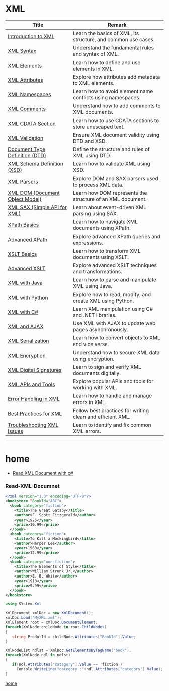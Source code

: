 # XML 

| Title | Remark |
|-------|--------|
| [Introduction to XML](https://github.com/potatoscript/xml/wiki/Introduction-to-XML) | Learn the basics of XML, its structure, and common use cases. |
| [XML Syntax](https://github.com/potatoscript/xml/wiki/XML-Syntax) | Understand the fundamental rules and syntax of XML. |
| [XML Elements](https://github.com/potatoscript/xml/wiki/XML-Elements) | Learn how to define and use elements in XML. |
| [XML Attributes](https://github.com/potatoscript/xml/wiki/XML-Attributes) | Explore how attributes add metadata to XML elements. |
| [XML Namespaces](https://github.com/potatoscript/xml/wiki/XML-Namespaces) | Learn how to avoid element name conflicts using namespaces. |
| [XML Comments](https://github.com/potatoscript/xml/wiki/XML-Comments) | Understand how to add comments to XML documents. |
| [XML CDATA Section](https://github.com/potatoscript/xml/wiki/XML-CDATA-Section) | Learn how to use CDATA sections to store unescaped text. |
| [XML Validation](https://github.com/potatoscript/xml/wiki/XML-Validation) | Ensure XML document validity using DTD and XSD. |
| [Document Type Definition (DTD)](https://github.com/potatoscript/xml/wiki/DTD) | Define the structure and rules of XML using DTD. |
| [XML Schema Definition (XSD)](https://github.com/potatoscript/xml/wiki/XML-Schema) | Learn how to validate XML using XSD. |
| [XML Parsers](https://github.com/potatoscript/xml/wiki/XML-Parsers) | Explore DOM and SAX parsers used to process XML data. |
| [XML DOM (Document Object Model)](https://github.com/potatoscript/xml/wiki/XML-DOM) | Learn how DOM represents the structure of an XML document. |
| [XML SAX (Simple API for XML)](https://github.com/potatoscript/xml/wiki/XML-SAX) | Learn about event-driven XML parsing using SAX. |
| [XPath Basics](https://github.com/potatoscript/xml/wiki/XPath-Basics) | Learn how to navigate XML documents using XPath. |
| [Advanced XPath](https://github.com/potatoscript/xml/wiki/Advanced-XPath) | Explore advanced XPath queries and expressions. |
| [XSLT Basics](https://github.com/potatoscript/xml/wiki/XSLT-Basics) | Learn how to transform XML documents using XSLT. |
| [Advanced XSLT](https://github.com/potatoscript/xml/wiki/Advanced-XSLT) | Explore advanced XSLT techniques and transformations. |
| [XML with Java](https://github.com/potatoscript/xml/wiki/XML-with-Java) | Learn how to parse and manipulate XML using Java. |
| [XML with Python](https://github.com/potatoscript/xml/wiki/XML-with-Python) | Explore how to read, modify, and create XML using Python. |
| [XML with C#](https://github.com/potatoscript/xml/wiki/XML-with-CSharp) | Learn XML manipulation using C# and .NET libraries. |
| [XML and AJAX](https://github.com/potatoscript/xml/wiki/XML-and-AJAX) | Use XML with AJAX to update web pages asynchronously. |
| [XML Serialization](https://github.com/potatoscript/xml/wiki/XML-Serialization) | Learn how to convert objects to XML and vice versa. |
| [XML Encryption](https://github.com/potatoscript/xml/wiki/XML-Encryption) | Understand how to secure XML data using encryption. |
| [XML Digital Signatures](https://github.com/potatoscript/xml/wiki/XML-Digital-Signatures) | Learn to sign and verify XML documents digitally. |
| [XML APIs and Tools](https://github.com/potatoscript/xml/wiki/XML-APIs-and-Tools) | Explore popular APIs and tools for working with XML. |
| [Error Handling in XML](https://github.com/potatoscript/xml/wiki/Error-Handling-in-XML) | Learn how to handle and manage errors in XML. |
| [Best Practices for XML](https://github.com/potatoscript/xml/wiki/Best-Practices-for-XML) | Follow best practices for writing clean and efficient XML. |
| [Troubleshooting XML Issues](https://github.com/potatoscript/xml/wiki/Troubleshooting-XML-Issues) | Learn to identify and fix common XML errors. |

---


# home

* [Read XML Document with c#](#Read-XML-Document)

### Read-XML-Documnet
```xml
<?xml version="1.0" encoding="UTF-8"?>
<bookstore "BookId="ABC">
  <book category="fiction">
    <title>The Great Gatsby</title>
    <author>F. Scott Fitzgerald</author>
    <year>1925</year>
    <price>10.99</price>
  </book>
  <book category="fiction">
    <title>To Kill a Mockingbird</title>
    <author>Harper Lee</author>
    <year>1960</year>
    <price>12.99</price>
  </book>
  <book category="non-fiction">
    <title>The Elements of Style</title>
    <author>William Strunk Jr.</author>
    <author>E. B. White</author>
    <year>1918</year>
    <price>9.99</price>
  </book>
</bookstore>

```
```c#
using SYstem.Xml

XmlDocument xmlDoc = new XmlDocument();
xmlDoc.Load("MyXML.xml");
XmlElement root = xmlDoc.DocumentElement;
foreach(XmlNode childNode in root.CHildNodes)
{
   string ProdutId = childNode.Attributes["BookId"].Value;
}

XmlNodeList ndlst = XmlDoc.GetElementsByTagName("book");
foreach(XmlNode ndl in ndlst)
{
   if(ndl.Attributes["category"].Value == 'fiction')
     Console.WriteLine("category :"+ndl.Attributes["category"].Value);
}
```
[home](#home)
